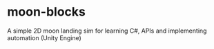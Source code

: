 # moon-blocks
A simple 2D moon landing sim for learning C#, APIs and implementing automation (Unity Engine)
